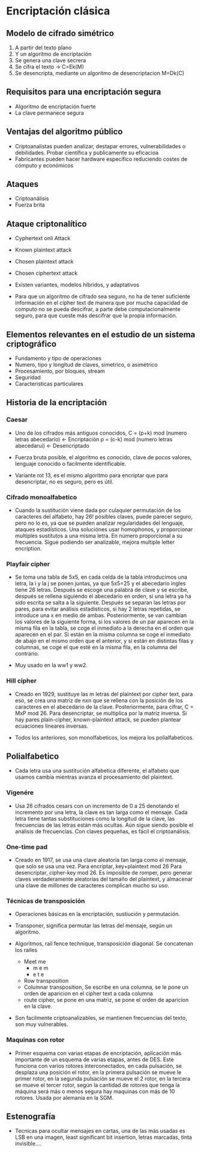 
# Encriptación clásica

## Modelo de cifrado simétrico
1. A partir del texto plano
2. Y un algoritmo de encriptación
3. Se genera una clave secrera
4. Se cifra el texto -> C=Ek(M)
5. Se desencripta, mediante un algoritmo de desencriptacion M=Dk(C)

## Requisitos para una encriptación segura
- Algoritmo de encriptación fuerte
- La clave permanece segura

## Ventajas del algoritmo público
- Criptoanalistas pueden analizar, destapar errores, vulnerabilidades o debilidades. Probar científica y publicamente su eficacioa
- Fabricantes pueden hacer hardware específico reduciendo costes de cómputo y económicos

## Ataques
- Criptoanálisis
- Fuerza brita

## Ataque criptonalítico
- Cyphertext onli Attack
- Known plaintext attack
- Chosen plaintext attack
- Chosen ciphertext attack
- Existen variantes, modelos híbridos, y adaptativos

- Para que un algoritmo de cifrado sea seguro, no ha de tener suficiente información en el cipher text de manera que por mucha capacidad de computo no se pueda descifrar, a parte debe computacionalmente seguro, para que cueste más descifrar que la propia información.

## Elementos relevantes en el estudio de un sistema criptográfico
- Fundamento y tipo de operaciones
- Numero, tipo y longitud de claves, simetrico, o asimétrico
- Procesamiento, por bloques, stream
- Seguridad
- Caracteristicas particulares

## Historia de la encriptación
### Caesar
- Uno de los cifrados más antiguos conocidos, C = (p+k) mod (numero letras abecedario) <- Encriptación
                                              p = (c-k) mod (numero letras abecedarui) <- Desencriptado
                                
- Fuerza bruta posible, el algoritmo es conocido, clave de pocos valores, lenguaje conocido o facilmente identificable.
- Variante rot 13, es el mismo algoritmo para encriptar que para desencriptar, no es seguro, pero es útil.


### Cifrado monoalfabetico
- Cuando la sustitución viene dada por culaquier permutación de los caracteres del alfabeto, hay 26! posibles claves, puede parecer seguro, pero no lo es, ya que se pueden analizar regularidades del lenguaje, ataques estadísticos. Una soluciónes usar homophonos, y proporcionar multiples sustitutos a una misma letra. En número proporcional a su frecuencia. Sigue podiendo ser analizable, mejora multiple letter encription.

### Playfair cipher
- Se toma una tabla de 5x5, en cada celda de la tabla introducimos una letra, la i y la j se ponen juntas, ya que 5x5=25 y el abecedario ingles tiene 26 letras. Después se escoge una palabra de clave y se escribe, después se rellena siguiendo el abecedario en orden, si una letra ya ha sido escrita se salta a la siguiente. Después se separan las letras por pares, para evitar análisis estadisticos, si hay 2 letras repetidas, se introduce una x en medio de ambas. Posteriormente, se van cambian los valores de la siguiente forma, si los valores de un par aparecen en la misma fila en la tabla, se coge el inmediato a la derecha en el orden que aparecen en el par. Si están en la misma columna se coge el inmediato de abajo en el mismo orden que el anterior, y si están en distintas filas y columnas, se coge el que esté en la misma fila, en la columna del contrario.

- Muy usado en la ww1 y ww2.


### Hill cipher
- Creado en 1929, sustituye las m letras del plaintext por cipher text, para eso, se crea una matriz de nxn que se rellena con la posición
de los caracteres en el abecedario de la clave. Posteriormente, para cifrar, C = MxP mod 26. Para desencriptar, se multiplica por la matriz inversa. Si hay pares plain-cipher, known-plaintext attack, se pueden plantear ecuaciones lineares inversas.

- Todos los anteriores, son monolfabeticos, los mejora los polialfabeticos.

## Polialfabetico
- Cada letra usa una sustitución alfabetica diferente, el alfabeto que usamos cambia mientras avanza el procesamiento del plaintext.

### Vigenére
- Usa 26 cifrados cesars con un incremento de 0 a 25  denotando el incremento por una letra, la clave es tan larga como el mensaje. Cada letra tiene tantas substituciones como la longitud de la clave, las frecuencias de las letras están más ocultas. Aún sigue siendo posible el análisis de frecuencias. Con claves pequeñas, es fácil el criptoanálisis.

### One-time pad
- Creado en 1917, se usa una clave aleatoria tan larga como el mensaje, que solo se usa una vez. Para encriptar, key+plaintext mod 26
Para desencriptar, cipher-key mod 26. Es imposible de romper, pero generar claves verdaderamente aleatorias del tamaño del plaintext, 
y almacenar una clave de millones de caracteres complican mucho su uso.


### Técnicas de transposición
- Operaciones básicas en la encriptación, sustiución y permutación.
- Transponer, significa permutar las letras del mensaje, según un algoritmo. 
- Algoritmos, rail fence technique, transposición diagonal. Se concatenan los railes
    - Meet me
      - m e m
      -  e t e
  -  Row transposition
  -  Columnar transposition, Se escribe en una columna, se le pone un orden de aparicion en el cipher text a cada columna
  -  route cipher, se pone en una matriz, se pone el orden de aparicion en la clave. 

- Son facilmente criptoanalizables, se mantienen frecuencias del texto, son muy vulnerables. 


### Maquinas con rotor
- Primer esquema con varias etapas de encriptación, aplicación más importante de un esquema de varias etapas, antes de DES. Este funciona con varios rotores interconectados, en cada pulsación, se desplaza una posición el rotor, en la primera pulsación se mueve le primer rotor, en la segunda pulsación se mueve el 2 rotor, en la tercera se mueve el tercer rotor, según la cantidad de rotores que tenga la máquina será más o menos segura hay maquinas con más de 10 rotores. Usada por alemania en la SGM.

## Estenografía
- Tecnicas para ocultar mensajes en cartas, una de las más usadas es LSB en una imagen, least significant bit insertion, letras marcadas, tinta invisible.... 









